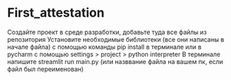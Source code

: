 # First_attestation


Создайте проект в среде разработки, добавьте туда все файлы из репозитория 
Установите необходимые библиотеки (все они написаны в начале файла) с помощью команды pip install в терминале или в pycharm с помощью settings > project > python interpreter 
В терминале напишите streamlit run main.py (или назввание файла на вашем пк, если файл был переименован)
